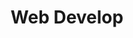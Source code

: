 ---
layout: tag-list
type: tag
title: Web Develop
slug: webDev
category: devlog
sidebar: true
order: 1
description: >

---